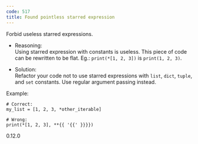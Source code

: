 ```yaml
---
code: 517
title: Found pointless starred expression
---
```


Forbid useless starred expressions.

  - Reasoning:  
    Using starred expression with constants is useless. This piece of
    code can be rewritten to be flat. Eg.: `print(*[1, 2, 3])` is
    `print(1, 2, 3)`.

  - Solution:  
    Refactor your code not to use starred expressions with `list`,
    `dict`, `tuple`, and `set` constants. Use regular argument passing
    instead.

Example:

    # Correct:
    my_list = [1, 2, 3, *other_iterable]
    
    # Wrong:
    print(*[1, 2, 3], **{{ '{{' }}}})

<div class="versionadded">

0.12.0

</div>
